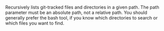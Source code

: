 Recursively lists git-tracked files and directories in a given path. The path parameter must be an absolute path, not a relative path. You should generally prefer the bash tool, if you know which directories to search or which files you want to find.
